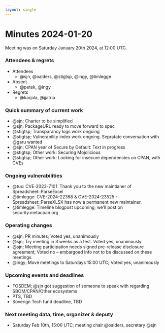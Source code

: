 ```yaml
---
layout: single
---
```


# Minutes 2024-01-20

Meeting was on Saturday January 20th 2024, at 12:00 UTC.


### Attendees & regrets

- Attendees
    - @sjn, @oalders, @stigtsp, @ingy, @timlegge
- Absent
    - @petek, @ingy
- Regrets
    - @karjala, @jjatria

### Quick summary of current work

- @sjn; Charter to be simplified
- @sjn; PackageURL ready to move forward to spec
- @stigtsp; Transparancy logs work ongoing
- @stigtsp; Vulnerability index work ongoing. Sepratate conversation with @garu wanted
- @sjn; CPAN year of Secure by Default: Text in progress
- @stigtsp; Other work: Securing Mojolicious
- @stigtsp; Other work: Looking for insecure dependencies on CPAN, with CVEs

### Ongoing vulnerabilities

- @tux: CVE-2023-7101: Thank you to the new maintianer of Spreadsheet::ParseExcel
- @timlegge: CVE-2024-22368 & CVE-2024-23525 - Spreadsheet::ParseXLSX has now a permanent new maintainer.
- @timlegge: Timeline blogpost upcoming; we'll post on security.metacpan.org

### Operating changes

- @sjn; PR minutes; Voted yes, unanimously
- @sjn; Try meeting in 3 weeks as a test. Voted yes, unanimously
- @sjn; Meeting participation needs signed pre-release disclosure agreement; Voted no – embargoed info not to be discussed on these meetings.
- @ingy; Move meetings to Saturdays 15:00 UTC; Voted yes, unanimously

### Upcoming events and deadlines

- FOSDEM; @sjn got suggestion of someone to speak with regarding SBOM/CPAN/Other ecosystems
- PTS, TBD
- Soverign Tech fund deadline, TBD

### Next meeting data, time, organizer & deputy

- Saturday Feb 10th, 15:00 UTC; meeting chair @oalders, secretary @sjn
